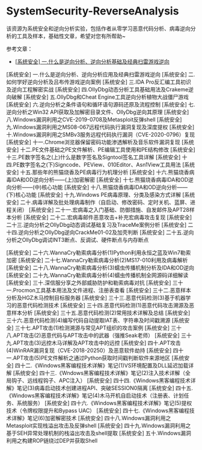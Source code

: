 # SystemSecurity-ReverseAnalysis
该资源为系统安全和逆向分析实验，包括作者从零学习恶意代码分析、病毒逆向分析的工具及样本，基础性文章，希望对您有所帮助~


参考文章：

- [[系统安全] 一.什么是逆向分析、逆向分析基础及经典扫雷游戏逆向](https://blog.csdn.net/Eastmount/article/details/108708564)

[系统安全] 一.什么是逆向分析、逆向分析应用及经典扫雷游戏逆向
[系统安全] 二.如何学好逆向分析及吕布传游戏逆向案例
[系统安全] 三.IDA Pro反汇编工具初识及逆向工程解密实战
[系统安全] 四.OllyDbg动态分析工具基础用法及Crakeme逆向破解
[系统安全] 五.OllyDbg和Cheat Engine工具逆向分析植物大战僵尸游戏
[系统安全] 六.逆向分析之条件语句和循环语句源码还原及流程控制
[系统安全] 七.逆向分析之Win32 API获取及加解密目录文件、OllyDbg逆向其原理
[系统安全] 八.Windows漏洞利用之CVE-2019-0708及Metasploit反弹shell
[系统安全] 九.Windows漏洞利用之MS08-067远程代码执行漏洞复现及深度提权
[系统安全] 十.Windows漏洞利用之SMBv3服务远程代码执行漏洞（CVE-2020-0796）复现
[系统安全] 十一.Chrome浏览器保留密码功能渗透解析及音乐软件漏洞复现
[系统安全] 十二.PE文件基础之PE文件解析、PE编辑工具使用和PE结构修改
[系统安全] 十三.PE数字签名之(上)什么是数字签名及Signtool签名工具详解
[系统安全] 十四.PE数字签名之(下)Signcode、PEView、010Editor、Asn1View工具用法
[系统安全] 十五.那些年的熊猫烧香及PE病毒行为机理分析
[系统安全] 十六.熊猫烧香病毒IDA和OD逆向分析——(上)加密解密
[系统安全] 十七.熊猫烧香病毒IDA和OD逆向分析——(中)核心功能
[系统安全] 十八.熊猫烧香病毒IDA和OD逆向分析——(下)核心功能
[系统安全] 十九.Windows PE病毒原理、分类及感染方式详解
[系统安全] 二十.病毒详解及批处理病毒制作（自启动、修改密码、定时关机、蓝屏、进程关闭）
[系统安全] 二十一.宏病毒之入门基础、防御措施、自发邮件及APT28样本分析
[系统安全] 二十二.宏病毒邮件恶意攻击+补充宏病毒攻击复现
[系统安全] 二十三.逆向分析之OllyDbg动态调试基础复习及TraceMe案例分析
[系统安全] 二十四.逆向分析之OllyDbg逆向CrackMe01-02及加壳判断
[系统安全] 二十五.逆向分析之OllyDbg调试INT3断点、反调试、硬件断点与内存断点


[系统安全] 二十六.WannaCry勒索病毒分析(1)Python利用永恒之蓝及Win7勒索加密
[系统安全] 二十七.WannaCry勒索病毒分析(2)MS17-010利用及病毒解析
[系统安全] 二十八.WannaCry勒索病毒分析(3)蠕虫传播机制分析及IDA和OD逆向
[系统安全] 二十九.WannaCry勒索病毒分析(4)蠕虫传播机制全网源码详细解读
[系统安全] 三十.深信服分享之外部威胁防护和勒索病毒对抗
[系统安全] 三十一.Procmon工具基本用法及文件进程、注册表查看
[系统安全] 三十二.恶意样本分析及HGZ木马控制目标服务器
[系统安全] 三十三.恶意代码检测(3)基于机器学习的恶意代码检测技术
[系统安全] 三十四.恶意代码检测(1)恶意代码攻击溯源及恶意样本分析
[系统安全] 三十五.恶意代码检测(2)常用技术详解及总结
[系统安全] 三十六.恶意代码检测(4)编写代码自动提取IAT表、字符串及时间戳溯源
[系统安全] 三十七.APT攻击(1)检测溯源与常见APT组织的攻击案例
[系统安全] 三十八.APT攻击(2)恶意代码与APT攻击中的武器（强推Seak老师）
[系统安全] 三十九.APT攻击(3)远控木马详解及APT攻击中的远控
[系统安全] 四十.APT攻击(4)WinRAR漏洞复现（CVE-2018-20250）及恶意软件劫持
[系统安全] 四十一.APT攻击(5)PE文件解析之通过Python获取时间戳判断软件来源地区
[系统安全] 四十二.《Windows黑客编程技术详解》笔记(1)VS环境配置及DLL延迟加载详解
[系统安全] 四十三.《Wndows黑客编程技术详解》笔记(2)注入技术详解（全局钩子、远线程钩子、APC注入）
[系统安全] 四十四.《Windows黑客编程技术详解》笔记(3)病毒启动技术创建进程API、突破SESSION0隔离
[系统安全] 四十五.《Windows黑客编程技术详解》笔记(4)木马开机自启动技术（注册表、计划任务、系统服务）
[系统安全] 四十六.《Windows黑客编程技术详解》笔记(5)提权技术（令牌权限提升和Bypass UAC）
[系统安全] 四十七.《Windows黑客编程技术详解》笔记(6)加密解密技术
[系统安全] 四十八.Windows漏洞利用之Metasploit实现栈溢出攻击及反弹shell
[系统安全] 四十九.Windows漏洞利用之基于SEH异常处理机制的栈溢出攻击及shell提取
[系统安全] 五十.Windows漏洞利用之构建ROP链绕过DEP并获取Shell
